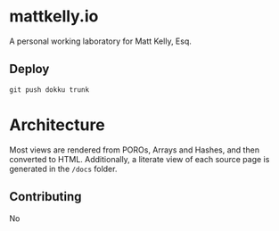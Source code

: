 # mattkelly.io

A personal working laboratory for Matt Kelly, Esq.

## Deploy

`git push dokku trunk`

# Architecture

Most views are rendered from POROs, Arrays and Hashes, and then converted to HTML.
Additionally, a literate view of each source page is generated in the `/docs` folder.

## Contributing

No
